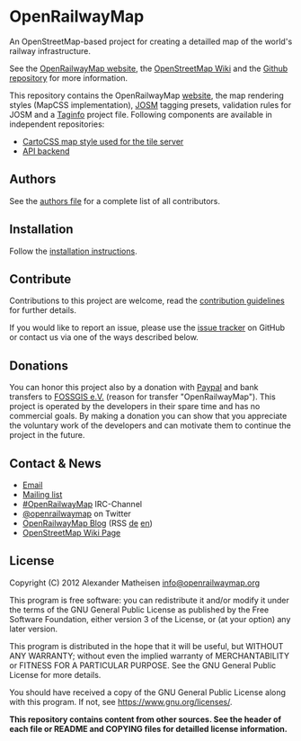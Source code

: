 # OpenRailwayMap

 An OpenStreetMap-based project for creating a detailled map of the world's railway infrastructure.

 See the [OpenRailwayMap website](https://www.openrailwaymap.org/), the [OpenStreetMap Wiki](https://wiki.openrailwaymap.org/) and the [Github repository](https://github.com/openrailwaymap/OpenRailwayMap) for more information.

 This repository contains the OpenRailwayMap [website](https://www.openrailwaymap.org/), the map rendering styles (MapCSS implementation), [JOSM](https://josm.openstreetmap.de/) tagging presets, validation rules for JOSM and a [Taginfo](https://taginfo.openstreetmap.org/) project file. Following components are available in independent repositories:

 * [CartoCSS map style used for the tile server](https://github.com/OpenRailwayMap/OpenRailwayMap-CartoCSS)
 * [API backend](https://github.com/OpenRailwayMap/OpenRailwayMap-api)

## Authors

 See the [authors file](AUTHORS) for a complete list of all contributors.

## Installation

 Follow the [installation instructions](INSTALL.md).

## Contribute

 Contributions to this project are welcome, read the [contribution guidelines](CONTRIBUTING.md) for further details.

 If you would like to report an issue, please use the [issue tracker](https://github.com/openrailwaymap/OpenRailwayMap/issues) on GitHub or contact us via one of the ways described below.

## Donations

 You can honor this project also by a donation with [Paypal](https://www.paypal.com/cgi-bin/webscr?cmd=_s-xclick&hosted_button_id=9KCKT39N7AGL8) and bank transfers to [FOSSGIS e.V.](https://www.fossgis.de/) (reason for transfer "OpenRailwayMap"). This project is operated by the developers in their spare time and has no commercial goals. By making a donation you can show that you appreciate the voluntary work of the developers and can motivate them to continue the project in the future.

## Contact & News

 * [Email](mailto:info@openrailwaymap.org)
 * [Mailing list](https://lists.openrailwaymap.org/lists/listinfo/openrailwaymap)
 * [#OpenRailwayMap](https://webchat.oftc.net/?channels=OpenRailwayMap) IRC-Channel
 * [@openrailwaymap](https://twitter.com/openrailwaymap) on Twitter
 * [OpenRailwayMap Blog](https://blog.openrailwaymap.org/) (RSS [de](https://blog.openrailwaymap.org/de.rss) [en](https://blog.openrailwaymap.org/en.rss))
 * [OpenStreetMap Wiki Page](https://wiki.openstreetmap.org/wiki/OpenRailwayMap)

## License

Copyright (C) 2012 Alexander Matheisen <info@openrailwaymap.org>

This program is free software: you can redistribute it and/or modify it under the terms of the GNU General Public License as published by the Free Software Foundation, either version 3 of the License, or (at your option) any later version.

This program is distributed in the hope that it will be useful, but WITHOUT ANY WARRANTY; without even the implied warranty of MERCHANTABILITY or FITNESS FOR A PARTICULAR PURPOSE. See the GNU General Public License for more details.

You should have received a copy of the GNU General Public License along with this program. If not, see https://www.gnu.org/licenses/.

__This repository contains content from other sources. See the header of each file or README and COPYING files for detailled license information.__

